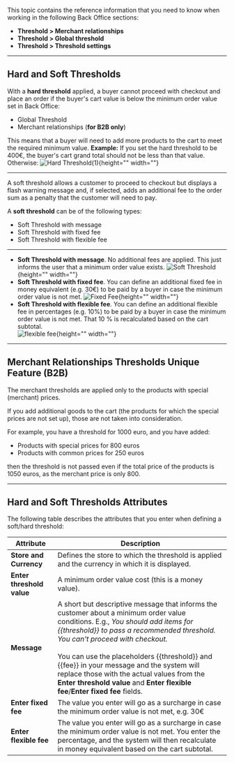 This topic contains the reference information that you need to know when working in the following Back Office sections:
* **Threshold > Merchant relationships** 
* **Threshold > Global threshold** 
* **Threshold > Threshold settings** 
***
## Hard and Soft Thresholds

With a **hard threshold** applied, a buyer cannot proceed with checkout and place an order if the buyer's cart value is below the minimum order value set in Back Office:
* Global Threshold
* Merchant relationships (**for B2B only**)

This means that a buyer will need to add more products to the cart to meet the required minimum value.
**Example:**
If you set the hard threshold to be 400€, the buyer's cart grand total should not be less than that value. Otherwise:
    ![Hard Threshold\(1\)](https://cdn.document360.io/9fafa0d5-d76f-40c5-8b02-ab9515d3e879/Images/Documentation/Hard%20Threshold%281%29.gif){height="" width=""}
***
A soft threshold allows a customer to proceed to checkout but displays a flash warning message and, if selected, adds an additional fee to the order sum as a penalty that the customer will need to pay.

A **soft threshold** can be of the following types:
* Soft Threshold with message
* Soft Threshold with fixed fee
* Soft Threshold with flexible fee
***
* **Soft Threshold with message**. No additional fees are applied. This just informs the user that a minimum order value exists.
    ![Soft Threshold](https://cdn.document360.io/9fafa0d5-d76f-40c5-8b02-ab9515d3e879/Images/Documentation/Soft%20Threshold.gif){height="" width=""}
* **Soft Threshold with fixed fee**. You can define an additional fixed fee in money equivalent (e.g. 30€) to be paid by a buyer in case the minimum order value is not met.
    ![Fixed Fee](https://cdn.document360.io/9fafa0d5-d76f-40c5-8b02-ab9515d3e879/Images/Documentation/Fixed%20Fee.gif){height="" width=""}
* **Soft Threshold with flexible fee**. You can define an additional flexible fee in percentages (e.g. 10%) to be paid by a buyer in case the minimum order value is not met. That 10 % is recalculated based on the cart subtotal.  
    ![flexible fee](https://cdn.document360.io/9fafa0d5-d76f-40c5-8b02-ab9515d3e879/Images/Documentation/flexible%20fee.gif){height="" width=""} 
 ***
## Merchant Relationships Thresholds Unique Feature (B2B)
The merchant thresholds are applied only to the products with special (merchant) prices.

If you add additional goods to the cart (the products for which the special prices are not set up), those are not taken into consideration.

For example, you have a threshold for 1000 euro, and you have added:
* Products with special prices for 800 euros
* Products with common prices for 250 euros

then the threshold is not passed even if the total price of the products is 1050 euros, as the merchant price is only 800.
***
## Hard and Soft Thresholds Attributes
The following table describes the attributes that you enter when defining a soft/hard threshold:

| Attribute |Description|
| --- | --- |
|**Store and Currency** | Defines the store to which the threshold is applied and the currency in which it is displayed. |
|**Enter threshold value**| A minimum order value cost (this is a money value).|
|**Message** |A short but descriptive message that informs the customer about a minimum order value conditions. E.g., _You should add items for {{threshold}} to pass a recommended threshold. You can't proceed with checkout._ </br></br>You can use the placeholders {{threshold}} and {{fee}} in your message and the system will replace those with the actual values from the **Enter threshold value** and **Enter flexible fee**/**Enter fixed fee** fields.|
| **Enter fixed fee** |The value you enter will go as a surcharge in case the minimum order value is not met, e.g. 30€|
| **Enter flexible fee** |The value you enter will go as a surcharge in case the minimum order value is not met. You enter the percentage, and the system will then recalculate in money equivalent based on the cart subtotal.|